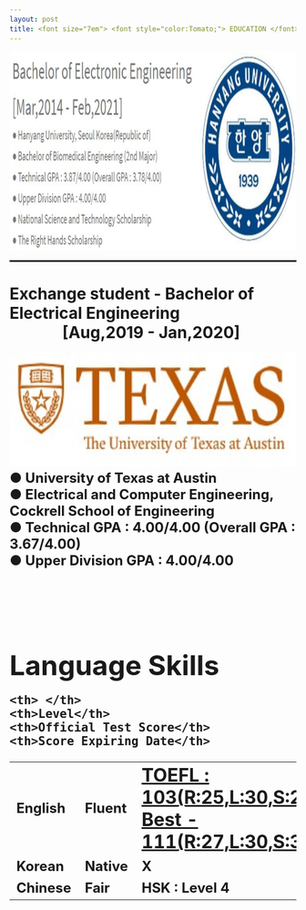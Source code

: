 ```yaml
---
layout: post
title: <font size="7em"> <font style="color:Tomato;"> EDUCATION </font></font>
---
```


<img src="/images/fulls/Edu.jpg" class="image-img" width="1000" height="350">

<!--
<div style="float:right;">
<img src="/images/fulls/HYU.jpg" class="image-img" width="360" height="340">
</div>
<h1>Bachelor of Electronic Engineering <br>[Mar,2014 - Feb,2021]</h1>
<font size="5em"><b>
● Hanyang University, Seoul Korea(Republic of) <br>
● Bachelor of Biomedical Engineering (2nd Major) <br>
● Technical GPA : 3.87/4.00 (Overall GPA : 3.78/4.00)<br>
● Upper Division GPA : 4.00/4.00 <br>
● National Science and Technology Scholarship <br>
● The Right Hands Scholarship <br>
-->
<hr style="height:3px">


<h1>Exchange student - Bachelor of Electrical Engineering &nbsp;&nbsp;&nbsp;&nbsp;&nbsp;&nbsp;&nbsp;&nbsp;&nbsp;&nbsp;&nbsp;&nbsp;&nbsp;&nbsp;[Aug,2019 - Jan,2020]</h1>
<font size="5em"><b>
<div style="float:right;">
<img src="/images/fulls/UT.jpg" class="image-img" width="600" height="200">
</div><br>


● University of Texas at Austin <br>
● Electrical and Computer Engineering, Cockrell School of Engineering <br>
● Technical GPA : 4.00/4.00 (Overall GPA : 3.67/4.00)<br>
● Upper Division GPA : 4.00/4.00 <br>

<br>
<br>
<br>
<br>
<font size="7em"><b>
Language Skills
</b></font>
<table style="width:100%">
  <tr>

    <th> </th>
    <th>Level</th>
    <th>Official Test Score</th>
    <th>Score Expiring Date</th>
  </tr>
  <tr>
    <td>English</td>
    <td>Fluent</td>
    <td><a href="/images/fulls/TOEFL.jpg" ><font size="6.5em"><u><b>TOEFL : 103(R:25,L:30,S:24,W:24)<br> Best - 111(R:27,L:30,S:30,W:24)</b></u></font></a></td>
    <td>April/10/2022</td>
  </tr>
  <tr>
    <td>Korean</td>
    <td>Native</td>
    <td>X</td>
    <td>X</td>
  </tr>
  <tr>
    <td>Chinese</td>
    <td>Fair</td>
    <td>HSK : Level 4</td>
    <td>Feb/11/2020</td>
  </tr>  
</table>
<br>
<br>
